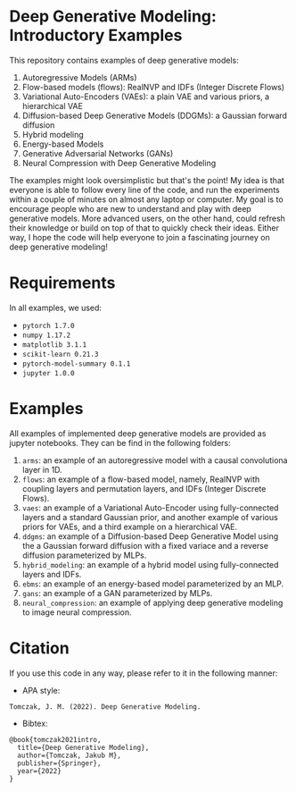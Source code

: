 # Deep Generative Modeling: Introductory Examples

This repository contains examples of deep generative models:
1. Autoregressive Models (ARMs)
2. Flow-based models (flows): RealNVP and IDFs (Integer Discrete Flows)
3. Variational Auto-Encoders (VAEs): a plain VAE and various priors, a hierarchical VAE
4. Diffusion-based Deep Generative Models (DDGMs): a Gaussian forward diffusion
5. Hybrid modeling
6. Energy-based Models
7. Generative Adversarial Networks (GANs)
8. Neural Compression with Deep Generative Modeling

The examples might look oversimplistic but that's the point! My idea is that everyone is able to follow every line of the code, and run the experiments within a couple of minutes on almost any laptop or computer. My goal is to encourage people who are new to understand and play with deep generative models. More advanced users, on the other hand, could refresh their knowledge or build on top of that to quickly check their ideas. Either way, I hope the code will help everyone to join a fascinating journey on deep generative modeling!

# Requirements
In all examples, we used:
- `pytorch 1.7.0`
- `numpy 1.17.2`
- `matplotlib 3.1.1`
- `scikit-learn 0.21.3`
- `pytorch-model-summary 0.1.1`
- `jupyter 1.0.0`


# Examples
All examples of implemented deep generative models are provided as jupyter notebooks. They can be find in the following folders:
1. `arms`: an example of an autoregressive model with a causal convolutiona layer in 1D.
2. `flows`: an example of a flow-based model, namely, RealNVP with coupling layers and permutation layers, and IDFs (Integer Discrete Flows).
3. `vaes`: an example of a Variational Auto-Encoder using fully-connected layers and a standard Gaussian prior, and another example of various priors for VAEs, and a third example on a hierarchical VAE.
4. `ddgms`: an example of a Diffusion-based Deep Generative Model using the a Gaussian forward diffusion with a fixed variace and a reverse diffusion parameterized by MLPs.
5. `hybrid_modeling`: an example of a hybrid model using fully-connected layers and IDFs.
6. `ebms`: an example of an energy-based model parameterized by an MLP.
7. `gans`: an example of a GAN parameterized by MLPs.
8. `neural_compression`: an example of applying deep generative modeling to image neural compression.


# Citation
If you use this code in any way, please refer to it in the following manner:
- APA style:
```
Tomczak, J. M. (2022). Deep Generative Modeling.
```
- Bibtex:
```
@book{tomczak2021intro,
  title={Deep Generative Modeling},
  author={Tomczak, Jakub M},
  publisher={Springer},
  year={2022}
}
```
